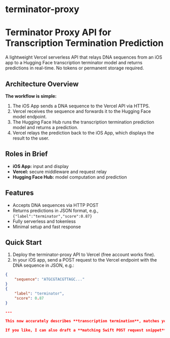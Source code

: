 # terminator-proxy

# Terminator Proxy API for Transcription Termination Prediction

A lightweight Vercel serverless API that relays DNA sequences from an iOS app to a Hugging Face transcription terminator model and returns predictions in real-time. No tokens or permanent storage required.

## Architecture Overview

**The workflow is simple:**

1. The iOS App sends a DNA sequence to the Vercel API via HTTPS.  
2. Vercel receives the sequence and forwards it to the Hugging Face model endpoint.  
3. The Hugging Face Hub runs the transcription termination prediction model and returns a prediction.  
4. Vercel relays the prediction back to the iOS App, which displays the result to the user.

## Roles in Brief

- **iOS App:** input and display  
- **Vercel:** secure middleware and request relay  
- **Hugging Face Hub:** model computation and prediction  

## Features

- Accepts DNA sequences via HTTP POST  
- Returns predictions in JSON format, e.g., `{"label":"terminator","score":0.87}`  
- Fully serverless and tokenless  
- Minimal setup and fast response

## Quick Start

1. Deploy the terminator-proxy API to Vercel (free account works fine).  
2. In your iOS app, send a POST request to the Vercel endpoint with the DNA sequence in JSON, e.g.:

```json
{
    "sequence": "ATGCGTACGTTAGC..."
}
{
    "label": "terminator",
    "score": 0.87
}

---

This now accurately describes **transcription termination**, matches your DNA Proxy README format, and is ready for copy-paste.  

If you like, I can also draft a **matching Swift POST request snippet** for iOS integration to include under Quick Start. Do you want me to do that?
